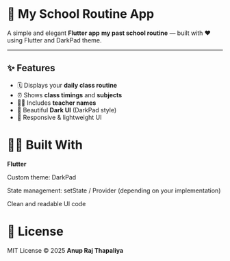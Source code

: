 # 🏫 My School Routine App

A simple and elegant **Flutter app** **my past school routine** — built with ❤️ using Flutter and DarkPad theme.

---

## ✨ Features

- 🗓️ Displays your **daily class routine**
- ⏰ Shows **class timings** and **subjects**
- 👨‍🏫 Includes **teacher names**
- 🌙 Beautiful **Dark UI** (DarkPad style)
- 📱 Responsive & lightweight UI

# 🧑‍💻 Built With
**Flutter**

Custom theme: DarkPad

State management: setState / Provider (depending on your implementation)

Clean and readable UI code

# 📄 License
MIT License
© 2025 **Anup Raj Thapaliya**
